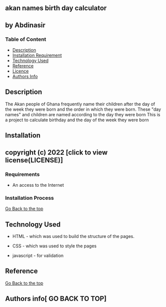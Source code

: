 ## akan names birth day calculator
## by Abdinasir
### Table of Content

+ [Description](#description)
+ [Installation Requirement](#Installation)
+ [Technology Used](#technology-used)
+ [Reference](#reference)
+ [Licence](#licence)
+ [Authors Info](#author-Info)

## Description
<p> The Akan people of Ghana frequently name their children after the day of the week they were born and the order in which they were born. These "day names" and children are named according to the day they were born
This is a project to calculate birthday and the day of the week they were born </p>

## Installation

## copyright (c) 2022 [click to view license(LICENSE)]


### Requirements

* An access to the Internet

### Installation Process

[Go Back to the top]()
## Technology Used
* HTML - which was used to build the structure of the pages.

* CSS - which was used to style the pages

* javascript - for validation

## Reference

[Go Back to the top](akan)
## Authors info[ GO BACK TO TOP]
